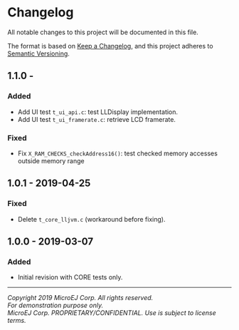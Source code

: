 # Changelog

All notable changes to this project will be documented in this file.

The format is based on [Keep a Changelog](https://keepachangelog.com/en/1.0.0/),
and this project adheres to [Semantic Versioning](https://semver.org/spec/v2.0.0.html).

## 1.1.0 - 

### Added

  - Add UI test `t_ui_api.c`: test LLDisplay implementation.
  - Add UI test `t_ui_framerate.c`: retrieve LCD framerate.

### Fixed

  - Fix `X_RAM_CHECKS_checkAddress16()`: test checked memory accesses outside memory range

## 1.0.1 - 2019-04-25

### Fixed

  - Delete `t_core_lljvm.c` (workaround before fixing).

## 1.0.0 - 2019-03-07

### Added

  - Initial revision with CORE tests only.
  
---  
_Copyright 2019 MicroEJ Corp. All rights reserved._  
_For demonstration purpose only._  
_MicroEJ Corp. PROPRIETARY/CONFIDENTIAL. Use is subject to license terms._  
